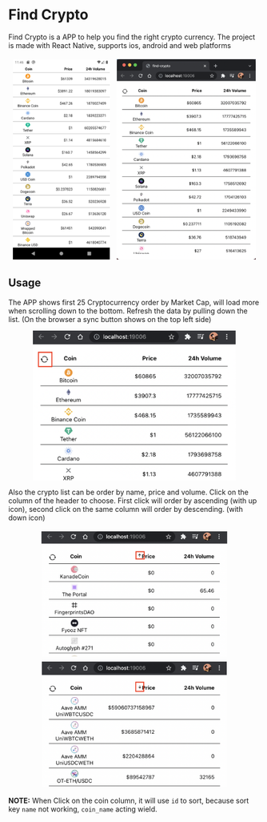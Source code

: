 # Find Crypto

Find Crypto is a APP to help you find the right crypto currency. The project is made with React Native, supports ios, android and web platforms

<div style="display: flex; justify-content: space-evenly; flex-wrap: wrap;">
  <img src="images/find-crypto-android.png" alt="Find Crypto Android" height="400" style="margin:5px;"/>
  <img src="images/find-crypto-web.png" alt="Find Crypto Web" height="400" style="margin:5px;"/>
</div>

## Usage

The APP shows first 25 Cryptocurrency order by Market Cap, will load more when scrolling down to the bottom. Refresh the data by pulling down the list. (On the browser a sync button shows on the top left side)

<div style="display: flex; justify-content: space-evenly;">
<img src="images/refresh-focus.png" alt="Refresh Focus" height="300"/>
</div>

Also the crypto list can be order by name, price and volume. Click on the column of the header to choose. First click will order by ascending (with up icon), second click on the same column will order by descending. (with down icon)

<div style="display: flex; justify-content: space-evenly; flex-wrap: wrap;">
  <img src="images/up-icon-focus.png" alt="Up Icon Focus" height="250" style="margin:5px;"/>
  <img src="images/down-icon-focus.png" alt="Down Icon Focus" height="250" style="margin:5px;"/>
</div>

**NOTE:**
When Click on the coin column, it will use `id` to sort, because sort key `name` not working, `coin_name` acting wield.
